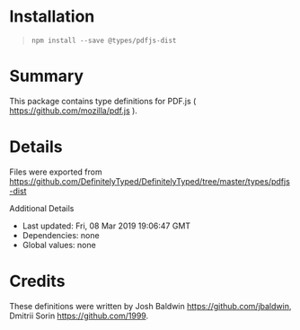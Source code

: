 # Installation
> `npm install --save @types/pdfjs-dist`

# Summary
This package contains type definitions for PDF.js ( https://github.com/mozilla/pdf.js ).

# Details
Files were exported from https://github.com/DefinitelyTyped/DefinitelyTyped/tree/master/types/pdfjs-dist

Additional Details
 * Last updated: Fri, 08 Mar 2019 19:06:47 GMT
 * Dependencies: none
 * Global values: none

# Credits
These definitions were written by Josh Baldwin <https://github.com/jbaldwin>, Dmitrii Sorin <https://github.com/1999>.
